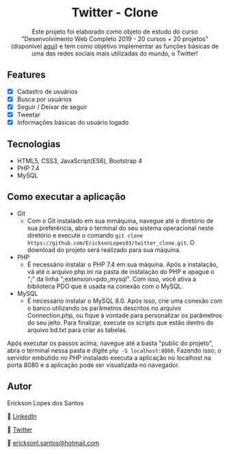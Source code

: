 <h1 align="center"> Twitter - Clone </h1> 

<p align="center">Este projeto foi elaborado como objeto de estudo do curso "Desenvolvimento Web Completo 2019 - 20 cursos + 20 projetos" (disponível <a href="https://www.udemy.com/course/web-completo/">aqui</a>) e tem como objetivo implementar as funções básicas de uma das redes sociais mais utilizadas do mundo, o Twitter!
 </p> 


## Features

* [x] Cadastro de usuários
* [x] Busca por usuários
* [x] Seguir / Deixar de seguir
* [x] Tweetar
* [x] Informações básicas do usuário logado

## Tecnologias

* HTML5, CSS3, JavaScript(ES6), Bootstrap 4
* PHP 7.4
* MySQL

## Como executar a aplicação

* Git
    * Com o Git instalado em sua mmáquina, navegue até o diretório de sua preferência, abra o terminal do seu sistema operacional neste diretório e execute o comando 
    ``` git clone https://github.com/EricksonLopes03/twitter_clone.git ```. O download do projeto será realizado para sua máquina.
* PHP
    * É necessário instalar o PHP 7.4 em sua máquina. Após a instalação, vá até o arquivo php.ini na pasta de instalação do PHP e apague o ";" da linha ";extension=pdo_mysql". Com isso, você ativa a biblioteca PDO que é usada na conexão com o MySQL. 
* MySQL
    * É necessário instalar o MySQL 8.0. Após isso, crie uma conexão com o banco utilizando os parâmetros descritos no arquivo Connection.php, ou fique à vontade para personalizar os parâmetros do seu jeito. Para finalizar, execute os scripts que estão dentro do arquivo bd.txt para criar as tabelas.

Após executar os passos acima, navegue até a basta "public do projeto", abra o terminal nessa pasta e digite ``` php -S localhost:8080 ```. Fazendo isso, o servidor embutido no PHP instalado executa a aplicação no localhost na porta 8080 e a aplicação pode ser visualizada no navegador.

## Autor

Erickson Lopes dos Santos

:link: [LinkedIn](https://www.linkedin.com/in/erickson-lopes-52a3b2148/)

:link: [Twitter](https://twitter.com/lopes_erickson)

:email: ericksonl.santos@hotmail.com


